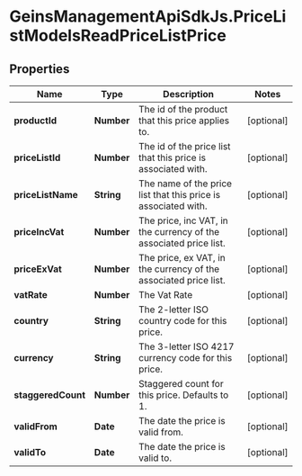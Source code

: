 # GeinsManagementApiSdkJs.PriceListModelsReadPriceListPrice

## Properties

Name | Type | Description | Notes
------------ | ------------- | ------------- | -------------
**productId** | **Number** | The id of the product that this price applies to. | [optional] 
**priceListId** | **Number** | The id of the price list that this price is associated with. | [optional] 
**priceListName** | **String** | The name of the price list that this price is associated with. | [optional] 
**priceIncVat** | **Number** | The price, inc VAT, in the currency of the associated price list. | [optional] 
**priceExVat** | **Number** | The price, ex VAT, in the currency of the associated price list. | [optional] 
**vatRate** | **Number** | The Vat Rate | [optional] 
**country** | **String** | The 2-letter ISO country code for this price. | [optional] 
**currency** | **String** | The 3-letter ISO 4217 currency code for this price. | [optional] 
**staggeredCount** | **Number** | Staggered count for this price. Defaults to 1. | [optional] 
**validFrom** | **Date** | The date the price is valid from. | [optional] 
**validTo** | **Date** | The date the price is valid to. | [optional] 


